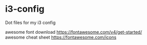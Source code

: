 # i3-config
Dot files for my i3 config

awesome font download https://fontawesome.com/v4/get-started/
awesome cheat sheet https://fontawesome.com/icons
